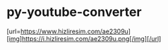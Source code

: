 # py-youtube-converter  

[url=https://www.hizliresim.com/ae2309u][img]https://i.hizliresim.com/ae2309u.png[/img][/url]
